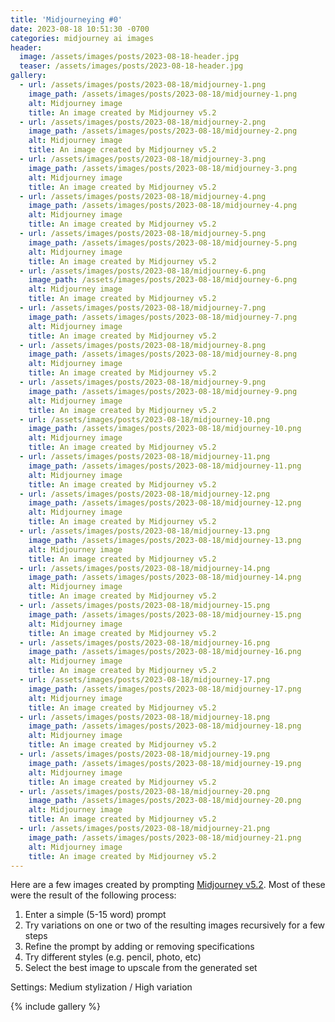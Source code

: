 ```yaml
---
title: 'Midjourneying #0'
date: 2023-08-18 10:51:30 -0700
categories: midjourney ai images
header:
  image: /assets/images/posts/2023-08-18-header.jpg
  teaser: /assets/images/posts/2023-08-18-header.jpg
gallery:
  - url: /assets/images/posts/2023-08-18/midjourney-1.png
    image_path: /assets/images/posts/2023-08-18/midjourney-1.png
    alt: Midjourney image
    title: An image created by Midjourney v5.2
  - url: /assets/images/posts/2023-08-18/midjourney-2.png
    image_path: /assets/images/posts/2023-08-18/midjourney-2.png
    alt: Midjourney image
    title: An image created by Midjourney v5.2
  - url: /assets/images/posts/2023-08-18/midjourney-3.png
    image_path: /assets/images/posts/2023-08-18/midjourney-3.png
    alt: Midjourney image
    title: An image created by Midjourney v5.2
  - url: /assets/images/posts/2023-08-18/midjourney-4.png
    image_path: /assets/images/posts/2023-08-18/midjourney-4.png
    alt: Midjourney image
    title: An image created by Midjourney v5.2
  - url: /assets/images/posts/2023-08-18/midjourney-5.png
    image_path: /assets/images/posts/2023-08-18/midjourney-5.png
    alt: Midjourney image
    title: An image created by Midjourney v5.2
  - url: /assets/images/posts/2023-08-18/midjourney-6.png
    image_path: /assets/images/posts/2023-08-18/midjourney-6.png
    alt: Midjourney image
    title: An image created by Midjourney v5.2
  - url: /assets/images/posts/2023-08-18/midjourney-7.png
    image_path: /assets/images/posts/2023-08-18/midjourney-7.png
    alt: Midjourney image
    title: An image created by Midjourney v5.2
  - url: /assets/images/posts/2023-08-18/midjourney-8.png
    image_path: /assets/images/posts/2023-08-18/midjourney-8.png
    alt: Midjourney image
    title: An image created by Midjourney v5.2
  - url: /assets/images/posts/2023-08-18/midjourney-9.png
    image_path: /assets/images/posts/2023-08-18/midjourney-9.png
    alt: Midjourney image
    title: An image created by Midjourney v5.2
  - url: /assets/images/posts/2023-08-18/midjourney-10.png
    image_path: /assets/images/posts/2023-08-18/midjourney-10.png
    alt: Midjourney image
    title: An image created by Midjourney v5.2
  - url: /assets/images/posts/2023-08-18/midjourney-11.png
    image_path: /assets/images/posts/2023-08-18/midjourney-11.png
    alt: Midjourney image
    title: An image created by Midjourney v5.2
  - url: /assets/images/posts/2023-08-18/midjourney-12.png
    image_path: /assets/images/posts/2023-08-18/midjourney-12.png
    alt: Midjourney image
    title: An image created by Midjourney v5.2
  - url: /assets/images/posts/2023-08-18/midjourney-13.png
    image_path: /assets/images/posts/2023-08-18/midjourney-13.png
    alt: Midjourney image
    title: An image created by Midjourney v5.2
  - url: /assets/images/posts/2023-08-18/midjourney-14.png
    image_path: /assets/images/posts/2023-08-18/midjourney-14.png
    alt: Midjourney image
    title: An image created by Midjourney v5.2
  - url: /assets/images/posts/2023-08-18/midjourney-15.png
    image_path: /assets/images/posts/2023-08-18/midjourney-15.png
    alt: Midjourney image
    title: An image created by Midjourney v5.2
  - url: /assets/images/posts/2023-08-18/midjourney-16.png
    image_path: /assets/images/posts/2023-08-18/midjourney-16.png
    alt: Midjourney image
    title: An image created by Midjourney v5.2
  - url: /assets/images/posts/2023-08-18/midjourney-17.png
    image_path: /assets/images/posts/2023-08-18/midjourney-17.png
    alt: Midjourney image
    title: An image created by Midjourney v5.2
  - url: /assets/images/posts/2023-08-18/midjourney-18.png
    image_path: /assets/images/posts/2023-08-18/midjourney-18.png
    alt: Midjourney image
    title: An image created by Midjourney v5.2
  - url: /assets/images/posts/2023-08-18/midjourney-19.png
    image_path: /assets/images/posts/2023-08-18/midjourney-19.png
    alt: Midjourney image
    title: An image created by Midjourney v5.2
  - url: /assets/images/posts/2023-08-18/midjourney-20.png
    image_path: /assets/images/posts/2023-08-18/midjourney-20.png
    alt: Midjourney image
    title: An image created by Midjourney v5.2
  - url: /assets/images/posts/2023-08-18/midjourney-21.png
    image_path: /assets/images/posts/2023-08-18/midjourney-21.png
    alt: Midjourney image
    title: An image created by Midjourney v5.2
---
```


Here are a few images created by prompting [Midjourney v5.2](https://www.midjourney.com/). Most of these were the result of the following process:

1. Enter a simple (5-15 word) prompt
2. Try variations on one or two of the resulting images recursively for a few steps
3. Refine the prompt by adding or removing specifications
4. Try different styles (e.g. pencil, photo, etc)
5. Select the best image to upscale from the generated set

Settings: Medium stylization / High variation

{% include gallery %}
